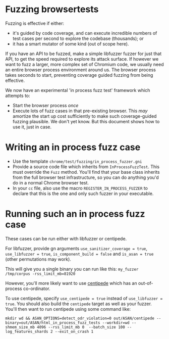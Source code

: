 # Fuzzing browsertests

Fuzzing is effective if either:

* it's guided by code coverage, and can execute incredible numbers of test cases
  per second to explore the codebase (thousands); or
* it has a smart mutator of some kind (out of scope here).

If you have an API to be fuzzed, make a simple libfuzzer fuzzer for just that
API, to get the speed required to explore its attack surface. If however we want
to fuzz a larger, more complex set of Chromium code, we usually need an entire
browser process environment around us. The browser process takes seconds to
start, preventing coverage guided fuzzing from being effective.

We now have an experimental 'in process fuzz test' framework which attempts to:
* Start the browser process _once_
* Execute lots of fuzz cases in that pre-existing browser.
This _may_ amortize the start up cost sufficiently to make such coverage-guided
fuzzing plausible. We don't yet know. But this document shows how to use it,
just in case.

# Writing an in process fuzz case

* Use the template `chrome/test/fuzzing/in_process_fuzzer.gni`
* Provide a source code file which inherits from `InProcessFuzzTest`. This
  must override the `Fuzz` method. You'll find that your base class inherits
  from the full browser test infrastructure, so you can do anything you'd
  do in a normal Chrome browser test.
* In your `cc` file, also use the macro `REGISTER_IN_PROCESS_FUZZER` to
  declare that this is the one and only such fuzzer in your executable.

# Running such an in process fuzz case

These cases can be run either with libfuzzer or centipede.

For libfuzzer, provide gn arguments `use_sanitizer_coverage = true`,
`use_libfuzzer = true`, `is_component_build = false` and `is_asan = true`
(other permutations may work).

This will give you a single binary you can run like this:
`my_fuzzer /tmp/corpus -rss_limit_mb=81920`

However, you'll more likely want to use
[centipede](https://github.com/google/centipede) which has an
out-of-process co-ordinator.

To use centipede, specify `use_centipede = true` instead of `use_libfuzzer =
true`. You should also build the `centipede` target as well as your fuzzer.
You'll then want to run centipede using some command like:

```
mkdir wd && ASAN_OPTIONS=detect_odr_violation=0 out/ASAN/centipede --binary=out/ASAN/html_in_process_fuzz_tests --workdir=wd --shmem_size_mb 4096 --rss_limit_mb 0  --batch_size 100 --log_features_shards 2 --exit_on_crash 1
```
